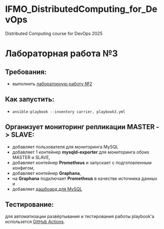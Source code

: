 # IFMO_DistributedComputing_for_DevOps
Distributed Computing course for DevOps 2025

# Лабораторная работа №3

Требования:
-----------
* выполнить [лабораторную работу №2](/LAB02.md)

Как запустить:
--------------
* ```ansible-playbook --inventory carrier, playbook3.yml```

Организует мониторинг репликации MASTER -> SLAVE:
--------------
* добавляет пользователя для мониторинга MySQL
* добавляет 1 контейнер **mysqld-exporter** для мониторинга обоих MASTER и SLAVE,
* добавляет контейнер **Prometheus** и запускает с подготовленным конфигом,
* добавляет контейнер **Graphana**,
* на **Graphana** подключает **Prometheus** в качестве источника данных и
* добавляет [дашбоард для MySQL](https://grafana.com/api/dashboards/21821/revisions/1/download)

Тестирование:
------------
для автоматизации развёртывания и тестирования работы playbook'а использется [GitHub Actions](https://github.com/features/actions).
